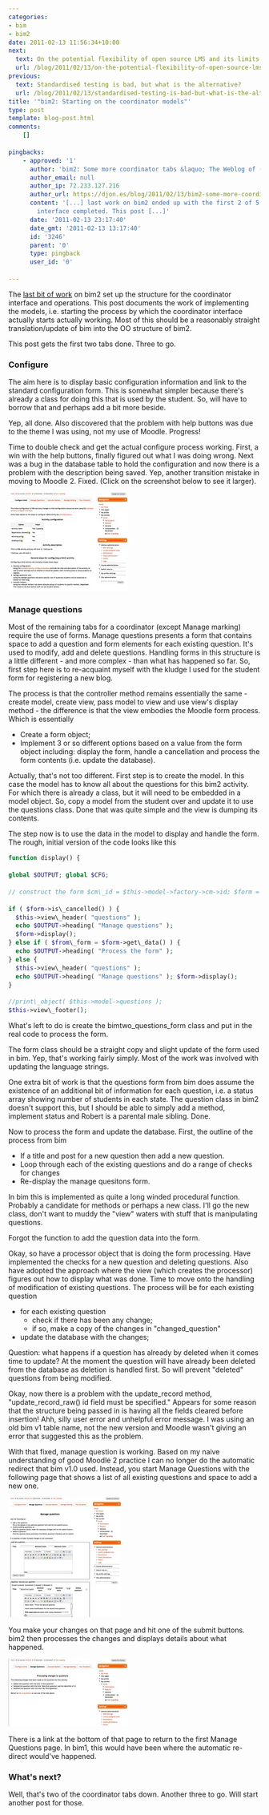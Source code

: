 ```yaml
---
categories:
- bim
- bim2
date: 2011-02-13 11:56:34+10:00
next:
  text: On the potential flexibility of open source LMS and its limits
  url: /blog/2011/02/13/on-the-potential-flexibility-of-open-source-lms-and-its-limits/
previous:
  text: Standardised testing is bad, but what is the alternative?
  url: /blog/2011/02/13/standardised-testing-is-bad-but-what-is-the-alternative/
title: '"bim2: Starting on the coordinator models"'
type: post
template: blog-post.html
comments:
    []
    
pingbacks:
    - approved: '1'
      author: 'bim2: Some more coordinator tabs &laquo; The Weblog of (a) David Jones'
      author_email: null
      author_ip: 72.233.127.216
      author_url: https://djon.es/blog/2011/02/13/bim2-some-more-coordinator-tabs/
      content: '[...] last work on bim2 ended up with the first 2 of 5 tabs for the coordinator
        interface completed. This post [...]'
      date: '2011-02-13 23:17:40'
      date_gmt: '2011-02-13 13:17:40'
      id: '3246'
      parent: '0'
      type: pingback
      user_id: '0'
    
---
```

The [last bit of work](/blog/2011/02/06/bim2-the-greater-coordinator-conversion/) on bim2 set up the structure for the coordinator interface and operations. This post documents the work of implementing the models, i.e. starting the process by which the coordinator interface actually starts actually working. Most of this should be a reasonably straight translation/update of bim into the OO structure of bim2.

This post gets the first two tabs done. Three to go.

### Configure

The aim here is to display basic configuration information and link to the standard configuration form. This is somewhat simpler because there's already a class for doing this that is used by the student. So, will have to borrow that and perhaps add a bit more beside.

Yep, all done. Also discovered that the problem with help buttons was due to the theme I was using, not my use of Moodle. Progress!

Time to double check and get the actual configure process working. First, a win with the help buttons, finally figured out what I was doing wrong. Next was a bug in the database table to hold the configuration and now there is a problem with the description being saved. Yep, another transition mistake in moving to Moodle 2. Fixed. (Click on the screenshot below to see it larger).

[![configure](images/5439685195_785dba8d86_m.jpg)](http://www.flickr.com/photos/david_jones/5439685195/ "configure by David T Jones, on Flickr")

### Manage questions

Most of the remaining tabs for a coordinator (except Manage marking) require the use of forms. Manage questions presents a form that contains space to add a question and form elements for each existing question. It's used to modify, add and delete questions. Handling forms in this structure is a little different - and more complex - than what has happened so far. So, first step here is to re-acquaint myself with the kludge I used for the student form for registering a new blog.

The process is that the controller method remains essentially the same - create model, create view, pass model to view and use view's display method - the difference is that the view embodies the Moodle form process. Which is essentially

- Create a form object;
- Implement 3 or so different options based on a value from the form object including: display the form, handle a cancellation and process the form contents (i.e. update the database).

Actually, that's not too different. First step is to create the model. In this case the model has to know all about the questions for this bim2 activity. For which there is already a class, but it will need to be embedded in a model object. So, copy a model from the student over and update it to use the questions class. Done that was quite simple and the view is dumping its contents.

The step now is to use the data in the model to display and handle the form. The rough, initial version of the code looks like this 

```php
function display() {

global $OUTPUT; global $CFG;

// construct the form $cm\_id = $this->model->factory->cm->id; $form = new mod\_bimtwo\_questions\_form( "view.php?id=$cm\_id" );

if ( $form->is\_cancelled() ) { 
  $this->view\_header( "questions" ); 
  echo $OUTPUT->heading( "Manage questions" ); 
  $form->display(); 
} else if ( $from\_form = $form->get\_data() ) { 
  echo $OUTPUT->heading( "Process the form" ); 
} else { 
  $this->view\_header( "questions" ); 
  echo $OUTPUT->heading( "Manage questions" ); $form->display(); 
}

//print\_object( $this->model->questions ); 
$this->view\_footer(); 
```

What's left to do is create the bimtwo\_questions\_form class and put in the real code to process the form.

The form class should be a straight copy and slight update of the form used in bim. Yep, that's working fairly simply. Most of the work was involved with updating the language strings.

One extra bit of work is that the questions form from bim does assume the existence of an additional bit of information for each question, i.e. a status array showing number of students in each state. The question class in bim2 doesn't support this, but I should be able to simply add a method, implement status and Robert is a parental male sibling. Done.

Now to process the form and update the database. First, the outline of the process from bim

- If a title and post for a new question then add a new question.
- Loop through each of the existing questions and do a range of checks for changes
- Re-display the manage quesitons form.

In bim this is implemented as quite a long winded procedural function. Probably a candidate for methods or perhaps a new class. I'll go the new class, don't want to muddy the "view" waters with stuff that is manipulating questions.

Forgot the function to add the question data into the form.

Okay, so have a processor object that is doing the form processing. Have implemented the checks for a new question and deleting questions. Also have adopted the approach where the view (which creates the processor) figures out how to display what was done. Time to move onto the handling of modification of existing questions. The process will be for each existing question

- for each existing question
    - check if there has been any change;
    - if so, make a copy of the changes in "changed\_question"
- update the database with the changes;

Question: what happens if a question has already by deleted when it comes time to update? At the moment the question will have already been deleted from the database as deletion is handled first. So will prevent "deleted" questions from being modified.

Okay, now there is a problem with the update\_record method, "update\_record\_raw() id field must be specified." Appears for some reason that the structure being passed in is having all the fields cleared before insertion! Ahh, silly user error and unhelpful error message. I was using an old bim v1 table name, not the new version and Moodle wasn't giving an error that suggested this as the problem.

With that fixed, manage question is working. Based on my naive understanding of good Moodle 2 practice I can no longer do the automatic redirect that bim v1.0 used. Instead, you start Manage Questions with the following page that shows a list of all existing questions and space to add a new one.

[![Manage Questions](images/5439685739_f5d00eec0a_m.jpg)](http://www.flickr.com/photos/david_jones/5439685739/ "Manage Questions by David T Jones, on Flickr")

You make your changes on that page and hit one of the submit buttons. bim2 then processes the changes and displays details about what happened.

[![Manage questions update](images/5440289364_5b23d13643_m.jpg)](http://www.flickr.com/photos/david_jones/5440289364/ "Manage questions update by David T Jones, on Flickr")

There is a link at the bottom of that page to return to the first Manage Questions page. In bim1, this would have been where the automatic re-direct would've happened.

### What's next?

Well, that's two of the coordinator tabs down. Another three to go. Will start another post for those.